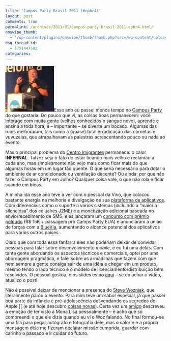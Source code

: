 ```yaml
---
title: 'Campus Party Brasil 2011 (#cpbr4)'
layout: post
comments: true
permalink: /archives/2011/01/campus-party-brasil-2011-cpbr4.html/
onswipe_thumb:
  - '/wp-content/plugins/onswipe/thumb/thumb.php?src=/wp-content/uploads/2011/01/woz.jpg&amp;w=600&amp;h=800&amp;zc=1&amp;q=75&amp;f=0'
dsq_thread_id:
  - 1751447582
categories:
---
```

<img class="alignright size-full wp-image-5848" title="Woz no cpbr4" src="/wp-content/uploads/2011/01/woz.jpg" alt="Woz no cpbr4" width="153" height="143" />Esse ano eu passei menos tempo no [Campus Party][1] do que gostaria. Do pouco que vi, as coisas boas permanecem: você interage com muita gente (velhos conhecidos e sangue novo), aprende e ensina a toda hora, e &#8211; importante &#8211; se diverte um bocado. Algumas das ruins melhoraram, tais como a (quase) total erradicação das cornetas e vuvuzelas, que atrapalhavam as palestras acrescentando pouco ou nada ao evento.

Mas o principal problema do [Centro Imigrantes][2] permanece: o calor **INFERNAL**. Talvez seja o fato de estar ficando mais velho e reclamão a cada ano, mas simplesmente não vejo mais como ficar mais do que algumas horas em um lugar tão quente. O que seria necessário para dotar o ambiente de ar condicionado ou ventilação decente? Ou ainda: por que não fazer o Campus Party em Julho? Qualquer coisa vale, o que não rola é ficar suando em bicas.

A minha ida esse ano teve a ver com o pessoal da Vivo, que colocou bastante energia na melhoria e divulgação de sua [plataforma de aplicativos][3]. Com diferenciais como o suporte a vários sistemas (incluindo a &#8220;maioria silenciosa&#8221; dos celualres J2ME) e a monetização adicional baseada no envio/recebimento de SMS, eles lançaram um [concurso com prêmio polpudo][4] (R$ 15K + passagem pro Camps Party EUA) e anunciaram a união de forças com a [BlueVia][5], aumentando o alcance potencial dos aplicativos para vários outros países.

Claro que com toda essa fanfarra eles não poderiam deixar de convidar pessoas para falar sobre desenvolvimento *mobile*, e eu fui uma delas. Com tanta gente abordando os aspectos técnicos e comerciais, optei por uma abordagem pragmática, e falei sobre as armadilhas que fazem com que nem sempre a gente consiga sair de uma idéia e chegar em um produto, mesmo tendo o lado técnico e o modelo de licenciamento/distribuição bem resolvidos. O pessoal gostou, e os slides estão [aqui][6] &#8211; se eu achar o vídeo, atualizo o post!

Não é possível deixar de mencionar a presença do [Steve Wozniak][7], que literalmente parou o evento. Para mim teve um sabor especial, já que passei boa parte da infância e pré-adolescência desvendando os segredos do Apple ][ (e até hoje descubro [coisas novas][8]). Certa vez um [amigo][9] descreveu a emoção de ter visto a Mona Lisa pessoalmente &#8211; e acho que só compreendi o que ele dizia quando eu vi o Woz falando. No final formou-se uma fila para pegar autógrafo e fotografia dele, mas o calor e e a própria mensagem dele me fizeram declarar missão cumprida, guardar com carinho o passado e ir cuidar do futuro.

 [1]: http://www.campus-party.com.br/2011/index.html
 [2]: http://www.apontador.com.br/local/sp/sao_paulo/festas_e_eventos/XA9Q5J2Q/centro_de_exposicoes_imigrantes.html
 [3]: /archives/2010/01/plataforma-vivo-para-desenvolvimento-e-comercializacao-de-aplicativos-baseados-em-sms-sera-a-app-store-tupiniquim.html
 [4]: http://www.baixaki.com.br/tecnologia/7826-vivo-lanca-concurso-para-premiar-desenvolvedores-de-aplicativos-moveis.htm
 [5]: https://bluevia.com/en/
 [6]: http://www.slideshare.net/chesterbr/aplicativos-mobile-da-idia-ao-produto-ou-no
 [7]: http://woz.org
 [8]: http://en.wikipedia.org/wiki/SWEET16
 [9]: http://www.imdb.com/name/nm2039149/
